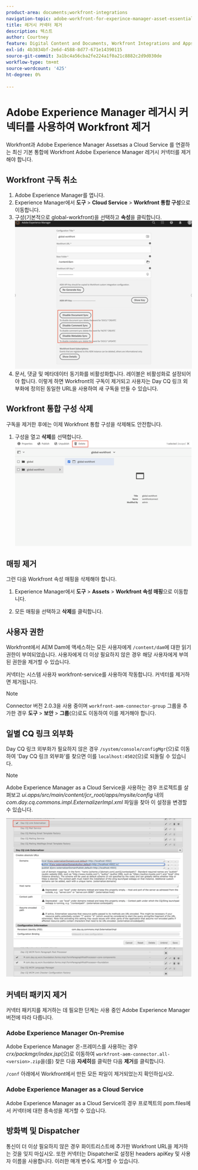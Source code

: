 ```yaml
---
product-area: documents;workfront-integrations
navigation-topic: adobe-workfront-for-experince-manager-asset-essentials
title: 레거시 커넥터 제거
description: 텍스트
author: Courtney
feature: Digital Content and Documents, Workfront Integrations and Apps
exl-id: 4b3834bf-2e6d-4588-8d77-671e14390115
source-git-commit: 3a1bc4a56cba2fe224a1f0a21c8882c2d9d030de
workflow-type: tm+mt
source-wordcount: '425'
ht-degree: 0%

---
```


# Adobe Experience Manager 레거시 커넥터를 사용하여 Workfront 제거

Workfront과 Adobe Experience Manager Assetsas a Cloud Service 를 연결하는 최신 기본 통합에 Workfront Adobe Experience Manager 레거시 커넥터를 제거해야 합니다.

## Workfront 구독 취소

1. Adobe Experience Manager를 엽니다.
1. Experience Manager에서 **도구** > **Cloud Service** > **Workfront 통합 구성**&#x200B;으로 이동합니다.
1. 구성(기본적으로 global-workfront)을 선택하고 **속성**&#x200B;을 클릭합니다.
   ![workfront에서 구독 취소](assets/unsubscribe-from-workfront.png)
1. 문서, 댓글 및 메타데이터 동기화를 비활성화합니다. 레이블은 비활성화로 설정되어야 합니다.
이렇게 하면 Workfront의 구독이 제거되고 사용자는 Day CQ 링크 외부화에 정의된 동일한 URL을 사용하여 새 구독을 만들 수 있습니다.

## Workfront 통합 구성 삭제

구독을 제거한 후에는 이제 Workfront 통합 구성을 삭제해도 안전합니다.

1. 구성을 열고 **삭제**&#x200B;를 선택합니다.
   ![구성 삭제](assets/delete-wf-configuration.png)

## 매핑 제거

그런 다음 Workfront 속성 매핑을 삭제해야 합니다.

1. Experience Manager에서 **도구** > **Assets** > **Workfront 속성 매핑**&#x200B;으로 이동합니다.

1. 모든 매핑을 선택하고 **삭제**&#x200B;를 클릭합니다.

## 사용자 권한

Workfront에서 AEM Dam에 액세스하는 모든 사용자에게 `/content/dam`에 대한 읽기 권한이 부여되었습니다. 사용자에게 더 이상 필요하지 않은 경우 해당 사용자에게 부여된 권한을 제거할 수 있습니다.

커넥터는 시스템 사용자 workfront-service를 사용하여 작동합니다. 커넥터를 제거하면 제거됩니다.

>[!NOTE]
>
>Connector 버전 2.0.3을 사용 중이며 `workfront-aem-connector-group` 그룹을 추가한 경우 **도구** > **보안** > **그룹**(으)로도 이동하여 이를 제거해야 합니다.

## 일별 CQ 링크 외부화

Day CQ 링크 외부화가 필요하지 않은 경우 `/system/console/configMgr`(으)로 이동하여 &#39;Day CQ 링크 외부화&#39;를 찾으면 이를 `localhost:4502`(으)로 되돌릴 수 있습니다.

>[!NOTE]
>
>Adobe Experience Manager as a Cloud Service을 사용하는 경우 프로젝트를 살펴보고 _ui.apps/src/main/content/jcr_root/apps/mysite/config_ 내의 _com.day.cq.commons.impl.ExternalizerImpl.xml_ 파일을 찾아 이 설정을 변경할 수 있습니다.

![일 CQ 링크 외부화](assets/Day-CQ-Link-Externalizer.png)

## 커넥터 패키지 제거

커넥터 패키지를 제거하는 데 필요한 단계는 사용 중인 Adobe Experience Manager 버전에 따라 다릅니다.

### Adobe Experience Manager On-Premise

Adobe Experience Manager 온-프레미스를 사용하는 경우 _crx/packmgr/index.jsp_(으)로 이동하여 `workfront-aem-connector.all-<version>.zip`을(를) 찾은 다음 **자세히**&#x200B;를 클릭한 다음 **제거**&#x200B;를 클릭합니다.

`/conf` 아래에서 Workfront에서 만든 모든 파일이 제거되었는지 확인하십시오.

### Adobe Experience Manager as a Cloud Service

Adobe Experience Manager as a Cloud Service의 경우 프로젝트의 pom.files에서 커넥터에 대한 종속성을 제거할 수 있습니다.

## 방화벽 및 Dispatcher

통신이 더 이상 필요하지 않은 경우 화이트리스트에 추가한 Workfront URL을 제거하는 것을 잊지 마십시오. 또한 커넥터는 Dispatcher로 설정된 headers apiKey 및 사용자 이름을 사용합니다. 이러한 매개 변수도 제거할 수 있습니다.
